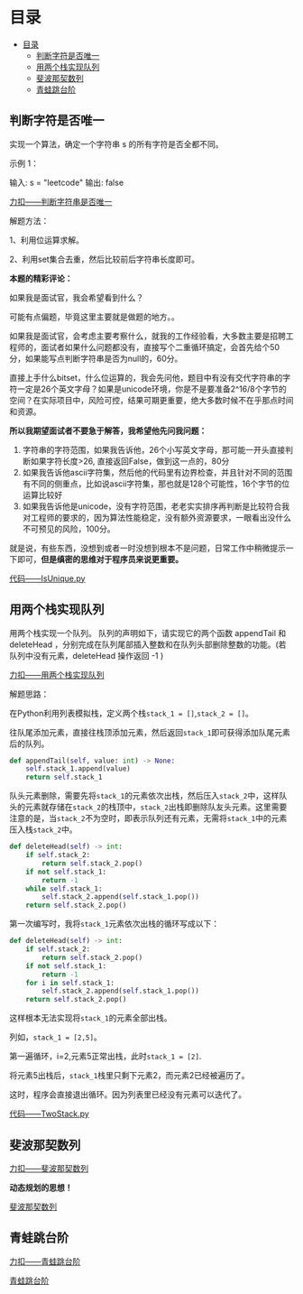 # 目录
<!-- TOC -->

- [目录](#目录)
  - [判断字符是否唯一](#判断字符是否唯一)
  - [用两个栈实现队列](#用两个栈实现队列)
  - [斐波那契数列](#斐波那契数列)
  - [青蛙跳台阶](#青蛙跳台阶)

<!-- /TOC -->
## 判断字符是否唯一

实现一个算法，确定一个字符串 s 的所有字符是否全都不同。

示例 1：

输入: s = "leetcode"
输出: false

[力扣——判断字符串是否唯一](https://leetcode-cn.com/problems/is-unique-lcci/)

解题方法：

1、利用位运算求解。

2、利用set集合去重，然后比较前后字符串长度即可。

**本题的精彩评论：**

如果我是面试官，我会希望看到什么？

可能有点偏题，毕竟这里主要就是做题的地方。。

如果我是面试官，会考虑主要考察什么，就我的工作经验看，大多数主要是招聘工程师的，面试者如果什么问题都没有，直接写个二重循环搞定，会首先给个50分，如果能写点判断字符串是否为null的，60分。

直接上手什么bitset，什么位运算的，我会先问他，题目中有没有交代字符串的字符一定是26个英文字母？如果是unicode环境，你是不是要准备2^16/8个字节的空间？在实际项目中，风险可控，结果可期更重要，绝大多数时候不在乎那点时间和资源。

**所以我期望面试者不要急于解答，我希望他先问我问题：**

1. 字符串的字符范围，如果我告诉他，26个小写英文字母，那可能一开头直接判断如果字符长度>26, 直接返回False，做到这一点的，80分
2. 如果我告诉他ascii字符集，然后他的代码里有边界检查，并且针对不同的范围有不同的侧重点，比如说ascii字符集，那也就是128个可能性，16个字节的位运算比较好
3. 如果我告诉他是unicode，没有字符范围，老老实实排序再判断是比较符合我对工程师的要求的，因为算法性能稳定，没有额外资源要求，一眼看出没什么不可预见的风险，100分。

就是说，有些东西，没想到或者一时没想到根本不是问题，日常工作中稍微提示一下即可，**但是缜密的思维对于程序员来说更重要。**

[代码——IsUnique.py](IsUnique.py)

## 用两个栈实现队列

用两个栈实现一个队列。
队列的声明如下，请实现它的两个函数 appendTail 和 deleteHead ，分别完成在队列尾部插入整数和在队列头部删除整数的功能。(若队列中没有元素，deleteHead 操作返回 -1 )

[力扣——用两个栈实现队列](https://leetcode-cn.com/problems/yong-liang-ge-zhan-shi-xian-dui-lie-lcof)

解题思路：

在Python利用列表模拟栈，定义两个栈`stack_1 = []`,`stack_2 = []`。

往队尾添加元素，直接往栈顶添加元素，然后返回`stack_1`即可获得添加队尾元素后的队列。

```python
def appendTail(self, value: int) -> None:
    self.stack_1.append(value)
    return self.stack_1
```

队头元素删除，需要先将`stack_1`的元素依次出栈，然后压入`stack_2`中，这样队头的元素就存储在`stack_2`的栈顶中，`stack_2`出栈即删除队友头元素。这里需要注意的是，当`stack_2`不为空时，即表示队列还有元素，无需将`stack_1`中的元素压入栈`stack_2`中。

```python
def deleteHead(self) -> int:
    if self.stack_2:
        return self.stack_2.pop()
    if not self.stack_1:
        return -1
    while self.stack_1:
        self.stack_2.append(self.stack_1.pop())
    return self.stack_2.pop()
```

第一次编写时，我将`stack_1`元素依次出栈的循环写成以下：

```python
def deleteHead(self) -> int:
    if self.stack_2:
        return self.stack_2.pop()
    if not self.stack_1:
        return -1
    for i in self.stack_1:
        self.stack_2.append(self.stack_1.pop())
    return self.stack_2.pop()
```

这样根本无法实现将`stack_1`的元素全部出栈。

列如，`stack_1 = [2,5]`。

第一遍循环，i=2,元素5正常出栈，此时`stack_1 = [2]`.

将元素5出栈后，`stack_1`栈里只剩下元素2，而元素2已经被遍历了。

这时，程序会直接退出循环。因为列表里已经没有元素可以迭代了。

[代码——TwoStack.py](TwoStack.py)

## 斐波那契数列

[力扣——斐波那契数列](https://leetcode-cn.com/problems/fei-bo-na-qi-shu-lie-lcof/)

**动态规划的思想！**

[斐波那契数列](Fib.py)

## 青蛙跳台阶

[力扣——青蛙跳台阶](https://leetcode-cn.com/problems/qing-wa-tiao-tai-jie-wen-ti-lcof/)

[青蛙跳台阶](qingwa.py)
